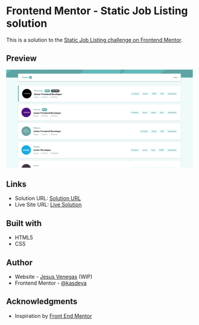# Frontend Mentor - Static Job Listing solution

This is a solution to the [Static Job Listing challenge on Frontend Mentor](https://www.frontendmentor.io/challenges/job-listings-with-filtering-ivstIPCt).

## Preview

![screenshot](./public/screenshot)

## Links

- Solution URL: [Solution URL](https://www.frontendmentor.io/solutions/my-flexbox-solution-with-working-filtering-tnCPILyaDg)
- Live Site URL: [Live Solution](https://static-job-listing-chi.vercel.app/)

## Built with

- HTML5
- CSS

## Author

- Website - [Jesus Venegas](https://www.jesusvenegas.com) (WIP)
- Frontend Mentor - [@kasdeya](https://www.frontendmentor.io/profile/kasdeya)

## Acknowledgments

- Inspiration by [Front End Mentor](https://www.frontendmentor.io/)
